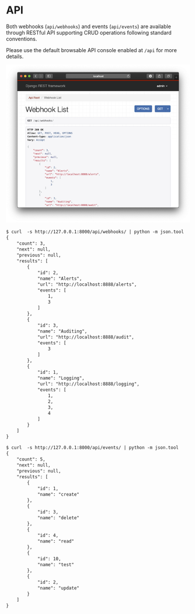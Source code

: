 # API

Both webhooks (`api/webhooks`) and events (`api/events`) are available through RESTful API supporting CRUD operations
following standard conventions.

Please use the default browsable API console enabled at `/api` for more details.

![Browseable API Console](screenshots/api-console.png)

```shell script
$ curl  -s http://127.0.0.1:8000/api/webhooks/ | python -m json.tool
{
    "count": 3,
    "next": null,
    "previous": null,
    "results": [
        {
            "id": 2,
            "name": "Alerts",
            "url": "http://localhost:8888/alerts",
            "events": [
                1,
                3
            ]
        },
        {
            "id": 3,
            "name": "Auditing",
            "url": "http://localhost:8888/audit",
            "events": [
                3
            ]
        },
        {
            "id": 1,
            "name": "Logging",
            "url": "http://localhost:8888/logging",
            "events": [
                1,
                2,
                3,
                4
            ]
        }
    ]
}
```

```shell script
$ curl  -s http://127.0.0.1:8000/api/events/ | python -m json.tool
{
    "count": 5,
    "next": null,
    "previous": null,
    "results": [
        {
            "id": 1,
            "name": "create"
        },
        {
            "id": 3,
            "name": "delete"
        },
        {
            "id": 4,
            "name": "read"
        },
        {
            "id": 10,
            "name": "test"
        },
        {
            "id": 2,
            "name": "update"
        }
    ]
}

